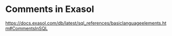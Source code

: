 # Comments in Exasol
https://docs.exasol.com/db/latest/sql_references/basiclanguageelements.htm#CommentsInSQL